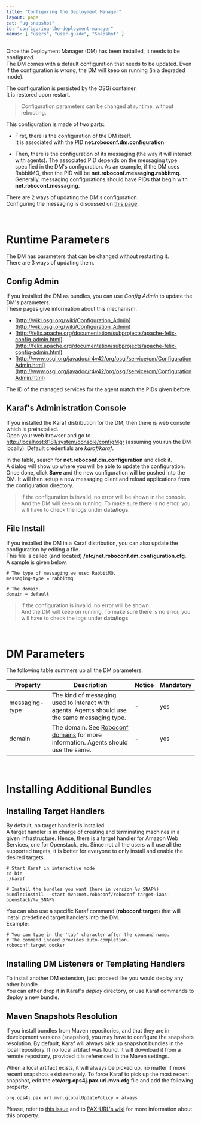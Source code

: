 ```yaml
---
title: "Configuring the Deployment Manager"
layout: page
cat: "ug-snapshot"
id: "configuring-the-deployment-manager"
menus: [ "users", "user-guide", "Snapshot" ]
---
```


Once the Deployment Manager (DM) has been installed, it needs to be configured.  
The DM comes with a default configuration that needs to be updated. Even if the configuration is
wrong, the DM will keep on running (in a degraded mode).

The configuration is persisted by the OSGi container.  
It is restored upon restart.

> Configuration parameters can be changed at runtime, without rebooting.

This configuration is made of two parts:

* First, there is the configuration of the DM itself.  
It is associated with the PID **net.roboconf.dm.configuration**.

* Then, there is the configuration of its messaging (the way it will interact with
agents). The associated PID depends on the messaging type specified in the DM's configuration.
As an example, if the DM uses RabbitMQ, then the PID will be **net.roboconf.messaging.rabbitmq**.
Generally, messaging configurations should have PIDs that begin with **net.roboconf.messaging**.

There are 2 ways of updating the DM's configuration.  
Configuring the messaging is discussed on [this page](configuring-the-messaging.html).

<br />

# Runtime Parameters

The DM has parameters that can be changed without restarting it.  
There are 3 ways of updating them. 


## Config Admin

If you installed the DM as bundles, you can use *Config Admin* to update the DM's parameters.  
These pages give information about this mechanism.

* [http://wiki.osgi.org/wiki/Configuration_Admin](http://wiki.osgi.org/wiki/Configuration_Admin)
* [http://felix.apache.org/documentation/subprojects/apache-felix-config-admin.html](http://felix.apache.org/documentation/subprojects/apache-felix-config-admin.html)
* [http://www.osgi.org/javadoc/r4v42/org/osgi/service/cm/ConfigurationAdmin.html](http://www.osgi.org/javadoc/r4v42/org/osgi/service/cm/ConfigurationAdmin.html)

The ID of the managed services for the agent match the PIDs given before.


## Karaf's Administration Console

If you installed the Karaf distribution for the DM, then there is web console which is preinstalled.  
Open your web browser and go to [http://localhost:8181/system/console/configMgr](http://localhost:8181/system/console/configMgr)
(assuming you run the DM locally). Default credentials are *karaf/karaf*.

In the table, search for **net.roboconf.dm.configuration** and click it.  
A dialog will show up where you will be able to update the configuration. Once done, click **Save**
and the new configuration will be pushed into the DM. It will then setup a new messaging client and reload
applications from the configuration directory.

> If the configuration is invalid, no error will be shown in the console.  
> And the DM will keep on running. To make sure there is no error, you will have to check the logs
> under **data/logs**.


## File Install

If you installed the DM in a Karaf distribution, you can also update the configuration by editing a file.  
This file is called (and located) **/etc/net.roboconf.dm.configuration.cfg**.  
A sample is given below.

```properties
# The type of messaging we use: RabbitMQ.
messaging-type = rabbitmq

# The domain.
domain = default
```

> If the configuration is invalid, no error will be shown.  
> And the DM will keep on running. To make sure there is no error, you will have to check the logs
> under **data/logs**.

<br />

# DM Parameters

The following table summers up all the DM parameters.

| Property | Description | Notice | Mandatory |
| --- | --- | --- | --- |
| messaging-type | The kind of messaging used to interact with agents. Agents should use the same messaging type. | - | yes |
| domain | The domain. See [Roboconf domains](roboconf-domains.html) for more information. Agents should use the same. | - | yes |

<br />

# Installing Additional Bundles

## Installing Target Handlers

By default, no target handler is installed.  
A target handler is in charge of creating and terminating machines in a given infrastructure.
Hence, there is a target handler for Amazon Web Services, one for Openstack, etc. Since not all the
users will use all the supported targets, it is better for everyone to only install and enable the
desired targets.

```properties
# Start Karaf in interactive mode
cd bin
./karaf

# Install the bundles you want (here in version %v_SNAP%)
bundle:install --start mvn:net.roboconf/roboconf-target-iaas-openstack/%v_SNAP%
```

You can also use a specific Karaf command (**roboconf:target**) that will install predefined target handlers into the DM.  
Example:

```properties
# You can type in the 'tab' character after the command name.
# The command indeed provides auto-completion.
roboconf:target docker
```


## Installing DM Listeners or Templating Handlers

To install another DM extension, just proceed like you would deploy any other bundle.  
You can either drop it in Karaf's *deploy* directory, or use Karaf commands to deploy a new bundle.


## Maven Snapshots Resolution

If you install bundles from Maven repositories, and that they are in development versions
(snapshot), you may have to configure the snapshots resolution. By default, Karaf will always pick
up snapshot bundles in the local repository. If no local artifact was found, it will download it
from a remote repository, provided it is referenced in the Maven settings.

When a local artifact exists, it will always be picked up, no matter if more recent snapshots
exist remotely. To force Karaf to pick up the most recent snapshot, edit the **etc/org.ops4j.pax.url.mvn.cfg**
file and add the following property.

```properties
org.ops4j.pax.url.mvn.globalUpdatePolicy = always
```

Please, refer to [this issue](https://github.com/roboconf/roboconf-platform/issues/499) and to
[PAX-URL's wiki](https://ops4j1.jira.com/wiki/display/paxurl/Mvn+Protocol) for more information about this property.
